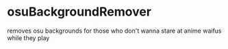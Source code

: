 # osuBackgroundRemover
removes osu backgrounds for those who don't wanna stare at anime waifus while they play
